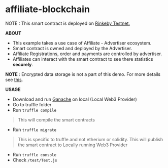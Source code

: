 # affiliate-blockchain

NOTE : This smart contract is deployed on [Rinkeby Testnet.](https://rinkeby.etherscan.io/address/0xf772e71a780476ceb2d1f95e0826988d2781da54)

**ABOUT**

- This example takes a use case of Affiliate - Advertiser ecosystem. 
- Smart contract is owned and deployed by the Advertiser.
- Affiliate Registrations, order and payments are controlled by advertiser.
- Affiliates can interact with the smart contract to see there statistics **securely**.

**NOTE** : Encrypted data storage is not a part of this demo. For more details see [this](https://ethereum.stackexchange.com/a/28390/31881).

**USAGE**
- Download and run [Ganache](http://truffleframework.com/ganache/) on local (Local Web3 Provider)
- Go to truffle folder
- Run ``truffle compile``
> This will compile the smart contracts
- Run ``truffle migrate`` 
> This is specific to truffle and not etherium or solidity. This will publish the smart contract to Locally running Web3 Provider
- Run ``truffle console``
- Check ``/test/Test.js``
